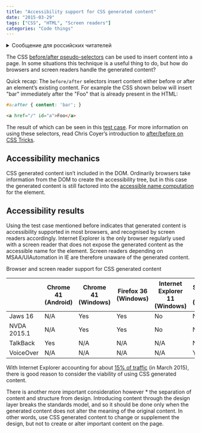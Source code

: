 ```yaml
---
title: "Accessibility support for CSS generated content"
date: "2015-03-29"
tags: ["CSS", "HTML", "Screen readers"]
categories: "Code things"
---
```


<details>
		<summary lang="ru">Сообщение для российских читателей</summary>

<p lang="ru">
Здравствуйте российские читатели. Ваша страна платит высокую цену за вторжение Путина в Украину. Путин лжет вам; не верьте кремлевской пропаганде. В России
нет свободных СМИ, а интернет подвергается цензуре, потому что Путин не хочет, чтобы вы знали правду. За постыдное поведение Путина заплатят не только
украинцы, но и добрые люди России. Пожалуйста, не допустите этого!
</p>

<p>
Hello Russian readers. Your country is paying a high price for Putin's invasion of Ukraine. Putin is lying to you; do not believe the Kremlin propaganda. There is no free media in Russia and the internet is censored because Putin doesn't want you to know the truth. It is not only the Ukrainians that will pay the price of Putin's shameful behaviour, so will the good people of Russia. Please do not let this happen!
</p>
</details>

The CSS [before/after pseudo-selectors](https://www.w3.org/TR/css3-selectors/#gen-content) can be used to insert content into a page. In some situations this technique is a useful thing to do, but how do browsers and screen readers handle the generated content?

Quick recap: The `before/after` selectors insert content either before or after an element’s existing content. For example the CSS shown below will insert "bar" immediately after the "Foo" that is already present in the HTML:

```css
#a:after { content: 'bar'; }
```

```html
<a href="/" id="a">Foo</a>
```

The result of which can be seen in this [test case](https://test-cases.tink.uk/css-generated/index.html). For more information on using these selectors, read Chris Coyer’s introduction to [after/before on CSS Tricks](https://css-tricks.com/almanac/selectors/a/after-and-before/).

## Accessibility mechanics

CSS generated content isn’t included in the DOM. Ordinarily browsers take information from the DOM to create the accessibility tree, but in this case the generated content is still factored into the [accessible name computation](https://www.w3.org/TR/accname-aam-1.1/#terminology) for the element.

## Accessibility results

Using the test case mentioned before indicates that generated content is accessibility supported in most browsers, and recognised by screen readers accordingly. Internet Explorer is the only browser regularly used with a screen reader that does not expose the generated content as the accessible name for the element. Screen readers depending on MSAA/UIAutomation in IE are therefore unaware of the generated content.

Browser and screen reader support for CSS generated content

| | Chrome 41 (Android) | Chrome 41 (Windows) | Firefox 36 (Windows) | Internet Explorer 11 (Windows) | Safari 8 (OSX) | Safari 8.1 (iOS) |
| -- | -- | -- | -- | -- | -- | --- |
| Jaws 16 | N/A | Yes | Yes | No | N/A | N/A |
| NVDA 2015.1 | N/A | Yes | Yes | No | N/A | N/A |
| TalkBack | Yes | N/A | N/A | N/A | N/A | N/A |
| VoiceOver | N/A | N/A | N/A | N/A | Yes | Yes |

With Internet Explorer accounting for about [15% of traffic](https://caniuse.com/usage_table.php) (in March 2015), there is good reason to consider the viability of using CSS generated content.

There is another more important consideration however * the separation of content and structure from design. Introducing content through the design layer breaks the standards model, and so it should be done only when the generated content does not alter the meaning of the original content. In other words, use CSS generated content to change or supplement the design, but not to create or alter important content on the page.

